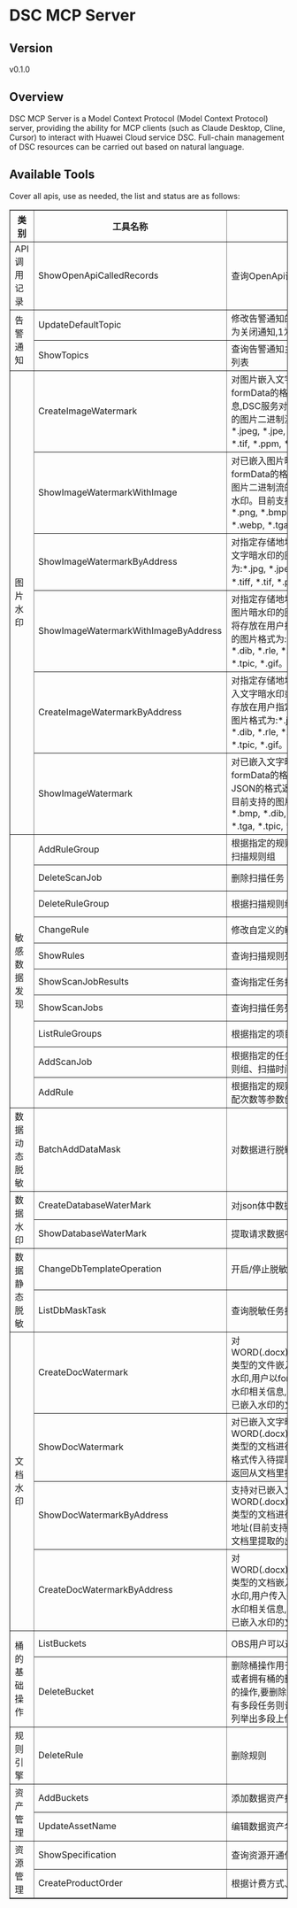 # DSC MCP Server 


## Version
v0.1.0

## Overview

DSC MCP Server is a Model Context Protocol (Model Context Protocol) server, providing the ability for MCP clients (such as Claude Desktop, Cline, Cursor) to interact with Huawei Cloud service DSC. Full-chain management of DSC resources can be carried out based on natural language.

## Available Tools
Cover all apis, use as needed, the list and status are as follows:

<html>
    <head></head>
    <body>
        <table border="1" cellspacing="0" cellpadding="5">
            <tbody>
                <tr>
                    <th>类别</th>
                    <th>工具名称</th>
                    <th>功能描述</th>
                    <th>状态</th>
                </tr>
                <tr>
                    <td rowspan="1">API调用记录</td>
                    <td>ShowOpenApiCalledRecords</td>
                    <td>查询OpenApi调用记录</td>
                    <td>To be tested</td>
                </tr>
                <tr>
                    <td rowspan="2">告警通知</td>
                    <td>UpdateDefaultTopic</td>
                    <td>修改告警通知的关联项目ID、通知主题、通知状态(0为关闭通知,1为开启通知)等通用配置</td>
                    <td>To be tested</td>
                </tr>
                <tr>
                    <td>ShowTopics</td>
                    <td>查询告警通知主题,返回默认主题、已确认主题数量及列表</td>
                    <td>To be tested</td>
                </tr>
                <tr>
                    <td rowspan="6">图片水印</td>
                    <td>CreateImageWatermark</td>
                    <td>对图片嵌入文字暗水印或者图片暗水印,用户以formData的格式传入待加水印图片和水印相关信息,DSC服务对图片加完水印后返回给用户已嵌入水印的图片二进制流,目前支持的图片格式为:*.jpg, *.jpeg, *.jpe, *.png, *.bmp, *.dib, *.rle, *.tiff, *.tif, *.ppm, *.webp, *.tga, *.tpic, *.gif。</td>
                    <td>To be tested</td>
                </tr>
                <tr>
                    <td>ShowImageWatermarkWithImage</td>
                    <td>对已嵌入图片暗水印的图片进行水印提取,用户以formData的格式传入待提取水印的图片,DSC服务以图片二进制流的格式返回从图片里提取的出的图片暗水印。目前支持的图片格式为:*.jpg, *.jpeg, *.jpe, *.png, *.bmp, *.dib, *.rle, *.tiff, *.tif, *.ppm, *.webp, *.tga, *.tpic, *.gif。</td>
                    <td>To be tested</td>
                </tr>
                <tr>
                    <td>ShowImageWatermarkByAddress</td>
                    <td>对指定存储地址信息(目前支持华为云OBS)的已嵌入文字暗水印的图片提取文字暗水印,支持的图片格式为:*.jpg, *.jpeg, *.jpe, *.png, *.bmp, *.dib, *.rle, *.tiff, *.tif, *.ppm, *.webp, *.tga, *.tpic, *.gif。</td>
                    <td>To be tested</td>
                </tr>
                <tr>
                    <td>ShowImageWatermarkWithImageByAddress</td>
                    <td>对指定存储地址信息(目前支持华为云OBS)的已嵌入图片暗水印的图片提取图片暗水印,提取出的水印图片将存放在用户指定的位置(目前支持华为云OBS),支持的图片格式为:*.jpg, *.jpeg, *.jpe, *.png, *.bmp, *.dib, *.rle, *.tiff, *.tif, *.ppm, *.webp, *.tga, *.tpic, *.gif。</td>
                    <td>To be tested</td>
                </tr>
                <tr>
                    <td>CreateImageWatermarkByAddress</td>
                    <td>对指定存储地址信息(目前支持华为云OBS)的图片嵌入文字暗水印或者图片暗水印,已嵌入的水印的图片将存放在用户指定的位置(目前支持华为云OBS),支持的图片格式为:*.jpg, *.jpeg, *.jpe, *.png, *.bmp, *.dib, *.rle, *.tiff, *.tif, *.ppm, *.webp, *.tga, *.tpic, *.gif。</td>
                    <td>To be tested</td>
                </tr>
                <tr>
                    <td>ShowImageWatermark</td>
                    <td>对已嵌入文字暗水印的图片进行水印提取,用户以formData的格式传入待提取水印的图片,DSC服务以JSON的格式返回从图片里提取的出的文字暗水印。目前支持的图片格式为:*.jpg, *.jpeg, *.jpe, *.png, *.bmp, *.dib, *.rle, *.tiff, *.tif, *.ppm, *.webp, *.tga, *.tpic, *.gif。</td>
                    <td>To be tested</td>
                </tr>
                <tr>
                    <td rowspan="10">敏感数据发现</td>
                    <td>AddRuleGroup</td>
                    <td>根据指定的规则组名称和扫描规则列表创建敏感数据扫描规则组</td>
                    <td>To be tested</td>
                </tr>
                <tr>
                    <td>DeleteScanJob</td>
                    <td>删除扫描任务</td>
                    <td>To be tested</td>
                </tr>
                <tr>
                    <td>DeleteRuleGroup</td>
                    <td>根据扫描规则组ID删除指定的扫描规则组</td>
                    <td>To be tested</td>
                </tr>
                <tr>
                    <td>ChangeRule</td>
                    <td>修改自定义的敏感数据识别规则</td>
                    <td>To be tested</td>
                </tr>
                <tr>
                    <td>ShowRules</td>
                    <td>查询扫描规则列表,返回扫描规则总数和扫描规则列表</td>
                    <td>To be tested</td>
                </tr>
                <tr>
                    <td>ShowScanJobResults</td>
                    <td>查询指定任务扫描结果</td>
                    <td>To be tested</td>
                </tr>
                <tr>
                    <td>ShowScanJobs</td>
                    <td>查询扫描任务列表</td>
                    <td>To be tested</td>
                </tr>
                <tr>
                    <td>ListRuleGroups</td>
                    <td>根据指定的项目ID查询扫描规则组列表</td>
                    <td>To be tested</td>
                </tr>
                <tr>
                    <td>AddScanJob</td>
                    <td>根据指定的任务名称、扫描方式、扫描周期、扫描规则组、扫描时间创建扫描任务</td>
                    <td>To be tested</td>
                </tr>
                <tr>
                    <td>AddRule</td>
                    <td>根据指定的规则名称、规则类型、风险等级、最小匹配次数等参数创建自定义的敏感数据识别规则</td>
                    <td>To be tested</td>
                </tr>
                <tr>
                    <td rowspan="1">数据动态脱敏</td>
                    <td>BatchAddDataMask</td>
                    <td>对数据进行脱敏</td>
                    <td>To be tested</td>
                </tr>
                <tr>
                    <td rowspan="2">数据水印</td>
                    <td>CreateDatabaseWaterMark</td>
                    <td>对json体中数据动态添加水印</td>
                    <td>To be tested</td>
                </tr>
                <tr>
                    <td>ShowDatabaseWaterMark</td>
                    <td>提取请求数据中水印内容</td>
                    <td>To be tested</td>
                </tr>
                <tr>
                    <td rowspan="2">数据静态脱敏</td>
                    <td>ChangeDbTemplateOperation</td>
                    <td>开启/停止脱敏任务</td>
                    <td>To be tested</td>
                </tr>
                <tr>
                    <td>ListDbMaskTask</td>
                    <td>查询脱敏任务执行列表</td>
                    <td>To be tested</td>
                </tr>
                <tr>
                    <td rowspan="4">文档水印</td>
                    <td>CreateDocWatermark</td>
                    <td>对WORD(.docx),PPT(.pptx),EXCEL(.xlsx),PDF(.pdf) 类型的文件嵌入文字暗水印、文字明水印或者图片明水印,用户以formData的格式传入待加水印的文件和水印相关信息,DSC服务给文件加完水印后返回给用户已嵌入水印的文件的二进制流。</td>
                    <td>To be tested</td>
                </tr>
                <tr>
                    <td>ShowDocWatermark</td>
                    <td>对已嵌入文字暗水印的WORD(.docx),PPT(.pptx),EXCEL(.xlsx),PDF(.pdf)类型的文档进行文字暗水印提取,用户以formData的格式传入待提取水印的文件,DSC服务以JSON的格式返回从文档里提取的出的文字暗水印内容。</td>
                    <td>To be tested</td>
                </tr>
                <tr>
                    <td>ShowDocWatermarkByAddress</td>
                    <td>支持对已嵌入文字暗水印的WORD(.docx),PPT(.pptx),EXCEL(.xlsx),PDF(.pdf)类型的文档进行水印提取,用户传入待提取水印的文档地址(目前支持OBS),DSC服务以JSON的格式返回从文档里提取的出的文字暗水印内容。</td>
                    <td>To be tested</td>
                </tr>
                <tr>
                    <td>CreateDocWatermarkByAddress</td>
                    <td>对WORD(.docx),PPT(.pptx),EXCEL(.xlsx),PDF(.pdf)*类型的文档嵌入文字暗水印、文字明水印或者图片明水印,用户传入待加水印的文档地址(目前支持OBS)和水印相关信息,DSC服务对文档加完水印后返回给用户已嵌入水印的文档的存放地址。</td>
                    <td>To be tested</td>
                </tr>
                <tr>
                    <td rowspan="2">桶的基础操作</td>
                    <td>ListBuckets</td>
                    <td>OBS用户可以通过请求查询自己创建的桶列表。</td>
                    <td>To be tested</td>
                </tr>
                <tr>
                    <td>DeleteBucket</td>
                    <td>删除桶操作用于删除用户指定的桶。只有桶的所有者或者拥有桶的删桶policy权限的用户可以执行删除桶的操作,要删除的桶必须是空桶。如果桶中有对象或者有多段任务则认为桶不为空,可以使用列举桶内对象和列举出多段上传任务接口来确认桶是否为空。</td>
                    <td>To be tested</td>
                </tr>
                <tr>
                    <td rowspan="1">规则引擎</td>
                    <td>DeleteRule</td>
                    <td>删除规则</td>
                    <td>To be tested</td>
                </tr>
                <tr>
                    <td rowspan="2">资产管理</td>
                    <td>AddBuckets</td>
                    <td>添加数据资产扫描授权</td>
                    <td>To be tested</td>
                </tr>
                <tr>
                    <td>UpdateAssetName</td>
                    <td>编辑数据资产名称</td>
                    <td>To be tested</td>
                </tr>
                <tr>
                    <td rowspan="2">资源管理</td>
                    <td>ShowSpecification</td>
                    <td>查询资源开通信息,根据项目ID查询订单详情</td>
                    <td>To be tested</td>
                </tr>
                <tr>
                    <td>CreateProductOrder</td>
                    <td>根据计费方式、计费周期等信息进行实例下单</td>
                    <td>To be tested</td>
                </tr>
            </tbody>
        </table>
    </body>
</html>
